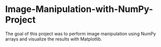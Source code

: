 # Image-Manipulation-with-NumPy-Project
The goal of this project was to perform image manipulation using NumPy arrays and visualize the results with Matplotlib.

